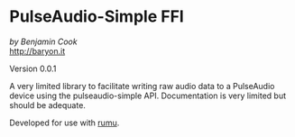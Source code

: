 # PulseAudio-Simple FFI

*by Benjamin Cook*\
<http://baryon.it>

Version 0.0.1

A very limited library to facilitate writing raw audio data to a PulseAudio device using the pulseaudio-simple API. Documentation is very limited but should be adequate.

Developed for use with [rumu](/Canar/rumu).
